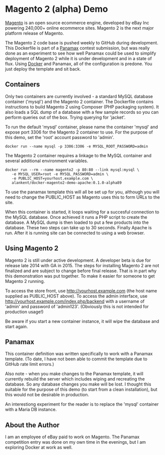 # Magento 2 (alpha) Demo

[Magento](http://magento.com/) is an open source ecommerce engine,
developed by eBay Inc powering 240,000+ online ecommerce sites.
Magento 2 is the next major platform release of Magento.

The Magento 2 code base is pushed weekly to GitHub during development.
This Dockerfile is part of a [Panamax](http://panamax.io) contest
submission, but was really done as an experiment to see how well Panamax could
be used to simplify deployment of Magento 2 while it is under development
and in a state of flux. Using [Docker](http://docker.com) and Panamax, all of
the configuration is predone. You just deploy the template and sit back.

## Containers

Only two containers are currently involved - a standard MySQL database
container ('mysql') and the Magento 2 container. The Dockerfile contains
instructions to build Magento 2 using Composer (PHP packaging system). It
also loads a SQL dump of a database with a few sample records so you
can perform queries out of the box. Trying querying for 'jacket'.

To run the default 'mysql' container, please name the container 'mysql'
and expose port 3306 for the Magento 2 container to use. For the purpose
of this demo, set the 'root' account password to 'admin'.

    docker run --name mysql -p 3306:3306 -e MYSQL_ROOT_PASSWORD=admin

The Magento 2 container requires a linkage to the MySQL container and
several additional environment variables.

    docker run --rm --name magento2 -p 80:80 --link mysql:mysql \
       -e MYSQL_USER=root -e MYSQL_PASSWORD=admin \
       -e PUBLIC_HOST=yourhost.example.com \
       alankent/docker-magento2-demo-apache:0.1.0-alpha89

To use the panamax template this will all be set up for you, although
you will need to change the PUBLIC_HOST as Magento uses this to form
URLs to the site.

When this container is started, it loops waiting for a succesful
connection to the MySQL database. Once achieved it runs a PHP script
to create the database. A MySQL dump is then loaded to put a few
products into the database. These two steps can take up to 30 seconds.
Finally Apache is run. After it is running site can be connected to
using a web browser.

## Using Magento 2

Magento 2 is still under active development. A developer beta is due
for release late 2014 with GA in 2015. The steps for installing
Magento 2 are not finalized and are subject to change before final
release. That is in part why this demonstration was put together.
To make it easier for someone to get Magento 2 running.

To access the store front, use http://yourhost.example.com (the host
name supplied as PUBLIC_HOST above). To access the admin interface,
use http://yourhost.example.com/index.php/backend with a username
of 'admin' and password of 'admin123'. (Obviously this is not
intended for production usage!)

Be aware if you start a new container instance, it will wipe the
database and start again.

## Panamax

This container definition was written specifically to work with a
Panamax template. (To date, I have not been able to commit the template
due to GitHub rate limit errors.)

Also note - when you make changes to the Panamax template, it will
currently rebuild the server which includes wiping and recreating the
database. So any database changes you make will be lost. I thought
this suitable for the purpose of this demo (to start from a clean
installation), but this would not be desirable in production.

An interestiong experiment for the reader is to replace the 'mysql'
container with a Maria DB instance.

## About the Author

I am an employee of eBay paid to work on Magento. The Panamax competition
entry was done on my own time in the evenings, but I am exploring Docker
at work as well.
